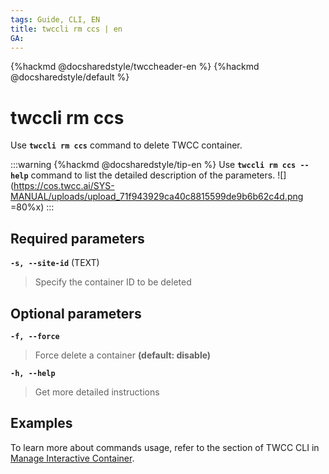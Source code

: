 ```yaml
---
tags: Guide, CLI, EN
title: twccli rm ccs | en
GA:
---
```


{%hackmd @docsharedstyle/twccheader-en %}
{%hackmd @docsharedstyle/default %}

# twccli rm ccs

Use **`twccli rm ccs`** command to delete TWCC container.

:::warning
{%hackmd @docsharedstyle/tip-en %}
Use **`twccli rm ccs --help`** command to list the detailed description of the parameters.
![](https://cos.twcc.ai/SYS-MANUAL/uploads/upload_71f943929ca40c8815599de9b6b62c4d.png =80%x)
:::

## Required parameters

**`-s, --site-id`** (TEXT)
> Specify the container ID to be deleted

## Optional parameters

**`-f, --force`** 
> Force delete a container **(default: disable)**

**`-h, --help`**
> Get more detailed instructions


## Examples

To learn more about commands usage, refer to the section of TWCC CLI in [Manage Interactive Container](https://man.twcc.ai/@twccdocs/doc-ccs-main-en/%2F%40twccdocs%2Fguide-ccs-manage-en).
